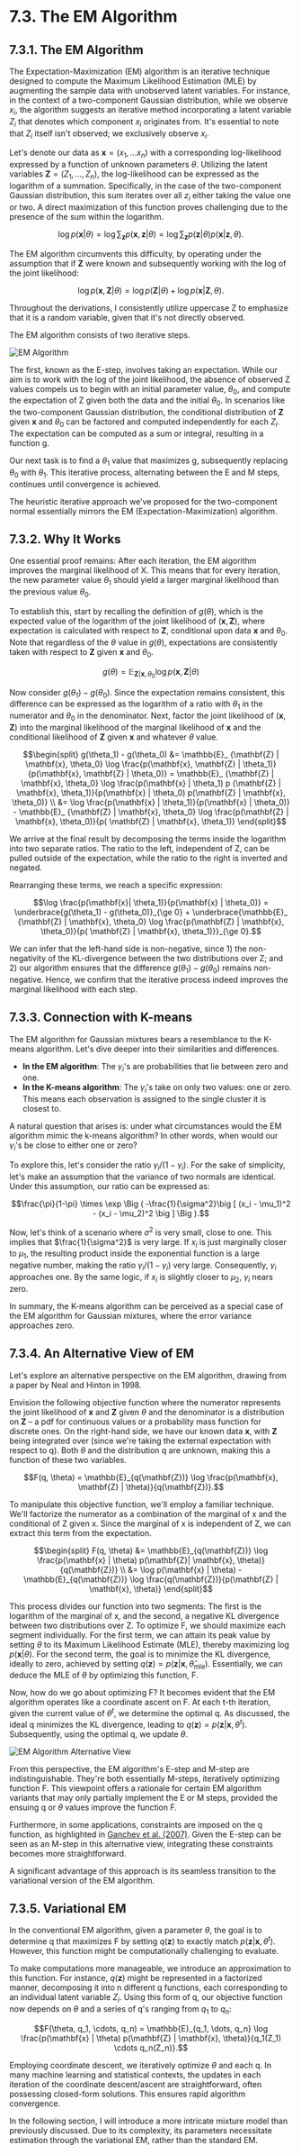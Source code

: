 # 7.3. The EM Algorithm

## 7.3.1. The EM Algorithm

The Expectation-Maximization (EM) algorithm is an iterative technique designed to compute the Maximum Likelihood Estimation (MLE) by augmenting the sample data with unobserved latent variables. For instance, in the context of a two-component Gaussian distribution, while we observe $x_i$, the algorithm suggests an iterative method incorporating a latent variable $Z_i$ that denotes which component $x_i$ originates from. It's essential to note that $Z_i$ itself isn't observed; we exclusively observe $x_i$.

Let's denote our data as $\mathbf{x}=(x_1, ... x_n)$ with a corresponding log-likelihood expressed by a function of unknown parameters $\theta$. Utilizing the latent variables $\mathbf{Z} = (Z_1, ..., Z_n)$, the log-likelihood can be expressed as the logarithm of a summation. Specifically, in the case of the two-component Gaussian distribution, this sum iterates over all $z_i$ either taking the value one or two. A direct maximization of this function proves challenging due to the presence of the sum within the logarithm.

$$\log p(\mathbf{x} | \theta) = \log \sum_{\mathbf{z}} p(\mathbf{x}, \mathbf{z}| \theta) = \log \sum_{\mathbf{z}} p(\mathbf{z} | \theta) p(\mathbf{x} | \mathbf{z} , \theta).$$

The EM algorithm circumvents this difficulty, by operating under the assumption that if $\mathbf{Z}$ were known and subsequently working with the log of the joint likelihood:

$$\log p(\mathbf{x}, \mathbf{Z} | \theta) = \log p(\mathbf{Z} | \theta) + \log p(\mathbf{x} | \mathbf{Z}, \theta).$$

Throughout the derivations, I consistently utilize uppercase Z to emphasize that it is a random variable, given that it's not directly observed.

The EM algorithm consists of two iterative steps.

![EM Algorithm](../_images/w7_EM_alg.png)

The first, known as the E-step, involves taking an expectation. While our aim is to work with the log of the joint likelihood, the absence of observed Z values compels us to begin with an initial parameter value, $\theta_0$, and compute the expectation of Z given both the data and the initial $\theta_0$. In scenarios like the two-component Gaussian distribution, the conditional distribution of $\mathbf{Z}$ given $\mathbf{x}$ and $\theta_0$ can be factored and computed independently for each $Z_i$. The expectation can be computed as a sum or integral, resulting in a function g.

Our next task is to find a $\theta_1$ value that maximizes g, subsequently replacing $\theta_0$ with $\theta_1$. This iterative process, alternating between the E and M steps, continues until convergence is achieved.

The heuristic iterative approach we've proposed for the two-component normal essentially mirrors the EM (Expectation-Maximization) algorithm.

## 7.3.2. Why It Works

One essential proof remains: After each iteration, the EM algorithm improves the marginal likelihood of X. This means that for every iteration, the new parameter value $\theta_1$ should yield a larger marginal likelihood than the previous value $\theta_0$.

To establish this, start by recalling the definition of $g(\theta)$, which is the expected value of the logarithm of the joint likelihood of $(\mathbf{x}, \mathbf{Z})$, where expectation is calculated with respect to $\mathbf{Z}$, conditional upon data $\mathbf{x}$ and $\theta_0$. Note that regardless of the $\theta$ value in $g(\theta)$, expectations are consistently taken with respect to $\mathbf{Z}$ given $\mathbf{x}$ and $\theta_0$.

$$g(\theta) = \mathbb{E}_{\mathbf{Z} | \mathbf{x}, \theta_0} \log p(\mathbf{x}, \mathbf{Z} | \theta)$$

Now consider $g(\theta_1) - g(\theta_0).$ Since the expectation remains consistent, this difference can be expressed as the logarithm of a ratio with $\theta_1$ in the numerator and $\theta_0$ in the denominator. Next, factor the joint likelihood of $(\mathbf{x}, \mathbf{Z})$ into the marginal likelihood of the marginal likelihood of $\mathbf{x}$ and the conditional likelihood of $\mathbf{Z}$ given $\mathbf{x}$ and whatever $\theta$ value.

$$\begin{split}
g(\theta_1) - g(\theta_0) &= \mathbb{E}_ {\mathbf{Z} | \mathbf{x}, \theta_0} \log \frac{p(\mathbf{x}, \mathbf{Z} | \theta_1)}{p(\mathbf{x}, \mathbf{Z} | \theta_0)}  = \mathbb{E}_ {\mathbf{Z} | \mathbf{x}, \theta_0} \log \frac{p(\mathbf{x} | \theta_1) p (\mathbf{Z} | \mathbf{x}, \theta_1)}{p(\mathbf{x} | \theta_0) p(\mathbf{Z} | \mathbf{x}, \theta_0)}  \\
&= \log \frac{p(\mathbf{x} | \theta_1)}{p(\mathbf{x} | \theta_0)} - \mathbb{E}_ {\mathbf{Z} | \mathbf{x}, \theta_0} \log \frac{p(\mathbf{Z} | \mathbf{x}, \theta_0)}{p( \mathbf{Z} | \mathbf{x}, \theta_1)}
\end{split}$$

We arrive at the final result by decomposing the terms inside the logarithm into two separate ratios. The ratio to the left, independent of Z, can be pulled outside of the expectation, while the ratio to the right is inverted and negated.

Rearranging these terms, we reach a specific expression:

$$\log \frac{p(\mathbf{x}| \theta_1)}{p(\mathbf{x} | \theta_0)}  = \underbrace{g(\theta_1) - g(\theta_0)}_{\ge 0} +  \underbrace{\mathbb{E}_ {\mathbf{Z} | \mathbf{x}, \theta_0} \log \frac{p(\mathbf{Z} | \mathbf{x}, \theta_0)}{p( \mathbf{Z} | \mathbf{x}, \theta_1)}}_{\ge 0}.$$

We can infer that the left-hand side is non-negative, since 1) the non-negativity of the KL-divergence between the two distributions over Z; and 2) our algorithm ensures that the difference $g(\theta_1) - g(\theta_0)$ remains non-negative. Hence, we confirm that the iterative process indeed improves the marginal likelihood with each step.

## 7.3.3. Connection with K-means

The EM algorithm for Gaussian mixtures bears a resemblance to the K-means algorithm. Let's dive deeper into their similarities and differences.

- **In the EM algorithm**: The $\gamma_i$'s are probabilities that lie between zero and one.
- **In the K-means algorithm**: The $\gamma_i$'s take on only two values: one or zero. This means each observation is assigned to the single cluster it is closest to.

A natural question that arises is: under what circumstances would the EM algorithm mimic the k-means algorithm? In other words, when would our $\gamma_i$'s be close to either one or zero?

To explore this, let's consider the ratio $\gamma_i/(1- \gamma_i)$. For the sake of simplicity, let's make an assumption that the variance of two normals are identical. Under this assumption, our ratio can be expressed as:

$$\frac{\pi}{1-\pi} \times \exp \Big ( -\frac{1}{\sigma^2}\big [ (x_i - \mu_1)^2 - (x_i - \mu_2)^2 \big ] \Big ).$$

Now, let's think of a scenario where $\sigma^2$ is very small, close to one. This implies that $\frac{1}{\sigma^2}$ is very large. If $x_i$ is just marginally closer to $\mu_1$, the resulting product inside the exponential function is a large negative number, making the ratio $\gamma_i/(1- \gamma_i)$ very large. Consequently, $\gamma_i$ approaches one. By the same logic, if $x_i$ is slightly closer to $\mu_2$, $\gamma_i$ nears zero.

In summary, the K-means algorithm can be perceived as a special case of the EM algorithm for Gaussian mixtures, where the error variance approaches zero.

## 7.3.4. An Alternative View of EM

Let's explore an alternative perspective on the EM algorithm, drawing from a paper by Neal and Hinton in 1998.

Envision the following objective function where the numerator represents the joint likelihood of $\mathbf{x}$ and $\mathbf{Z}$ given $\theta$ and the denominator is a distribution on $\mathbf{Z}$ – a pdf for continuous values or a probability mass function for discrete ones. On the right-hand side, we have our known data $\mathbf{x}$, with $\mathbf{Z}$ being integrated over (since we're taking the external expectation with respect to q). Both $\theta$ and the distribution q are unknown, making this a function of these two variables.

$$F(q, \theta) = \mathbb{E}_{q(\mathbf{Z})} \log \frac{p(\mathbf{x}, \mathbf{Z} | \theta)}{q(\mathbf{Z})}.$$

To manipulate this objective function, we'll employ a familiar technique. We'll factorize the numerator as a combination of the marginal of x and the conditional of Z given x. Since the marginal of x is independent of Z, we can extract this term from the expectation.

$$\begin{split}
F(q, \theta) &= \mathbb{E}_{q(\mathbf{Z})} \log \frac{p(\mathbf{x} | \theta) p(\mathbf{Z}| \mathbf{x}, \theta)}{q(\mathbf{Z})} \\
&=  \log p(\mathbf{x} | \theta) - \mathbb{E}_{q(\mathbf{Z})} \log \frac{q(\mathbf{Z})}{p(\mathbf{Z} | \mathbf{x}, \theta)}
\end{split}$$

This process divides our function into two segments: The first is the logarithm of the marginal of x, and the second, a negative KL divergence between two distributions over Z. To optimize F, we should maximize each segment individually. For the first term, we can attain its peak value by setting $\theta$ to its Maximum Likelihood Estimate (MLE), thereby maximizing $\log p(\mathbf{x} | \theta)$. For the second term, the goal is to minimize the KL divergence, ideally to zero, achieved by setting $q(\mathbf{z}) = p(\mathbf{z} | \mathbf{x}, \hat{\theta}_{\text{mle}})$. Essentially, we can deduce the MLE of $\theta$ by optimizing this function, F.

Now, how do we go about optimizing F? It becomes evident that the EM algorithm operates like a coordinate ascent on F. At each t-th iteration, given the current value of $\theta^t$, we determine the optimal q. As discussed, the ideal q minimizes the KL divergence, leading to $q(\mathbf{z}) = p(\mathbf{z} | \mathbf{x}, \theta^t)$. Subsequently, using the optimal q, we update $\theta$.

![EM Algorithm Alternative View](../_images/w7_EM_alternative.png)

From this perspective, the EM algorithm's E-step and M-step are indistinguishable. They're both essentially M-steps, iteratively optimizing function F. This viewpoint offers a rationale for certain EM algorithm variants that may only partially implement the E or M steps, provided the ensuing q or $\theta$ values improve the function F.

Furthermore, in some applications, constraints are imposed on the q function, as highlighted in [Ganchev et al. (2007)](https://papers.nips.cc/paper_files/paper/2007/hash/73e5080f0f3804cb9cf470a8ce895dac-Abstract.html). Given the E-step can be seen as an M-step in this alternative view, integrating these constraints becomes more straightforward.

A significant advantage of this approach is its seamless transition to the variational version of the EM algorithm.

## 7.3.5. Variational EM

In the conventional EM algorithm, given a parameter $\theta$, the goal is to determine q that maximizes F by setting $q(\mathbf{z})$ to exactly match $p(\mathbf{z} | \mathbf{x}, \theta^t)$. However, this function might be computationally challenging to evaluate.

To make computations more manageable, we introduce an approximation to this function. For instance, $q(\mathbf{z})$ might be represented in a factorized manner, decomposing it into n different q functions, each corresponding to an individual latent variable $Z_i$. Using this form of q, our objective function now depends on $\theta$ and a series of q's ranging from $q_1$ to $q_n$:

$$F(\theta, q_1, \cdots, q_n) = \mathbb{E}_{q_1, \dots, q_n} \log \frac{p(\mathbf{x} | \theta) p(\mathbf{Z} | \mathbf{x}, \theta)}{q_1(Z_1) \cdots q_n(Z_n)}.$$

Employing coordinate descent, we iteratively optimize $\theta$ and each q. In many machine learning and statistical contexts, the updates in each iteration of the coordinate descent/ascent are straightforward, often possessing closed-form solutions. This ensures rapid algorithm convergence.

In the following section, I will introduce a more intricate mixture model than previously discussed. Due to its complexity, its parameters necessitate estimation through the variational EM, rather than the standard EM.
